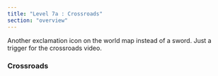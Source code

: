 ```yaml
---
title: "Level 7a : Crossroads"
section: "overview"
---
```


Another exclamation icon on the world map instead of a sword. Just a trigger for the crossroads video.

### Crossroads